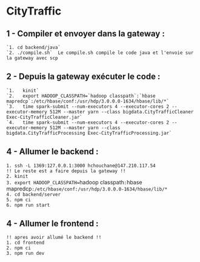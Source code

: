 # CityTraffic

## 1 - Compiler et envoyer dans la gateway :  
    `1. cd backend/java`    
    `2. ./compile.sh`  Le compile.sh compile le code java et l'envoie sur la gateway avec scp  
    
## 2 - Depuis la gateway exécuter le code :   
    `1.   kinit`     
    `2.   export HADOOP_CLASSPATH=`hadoop classpath`:`hbase mapredcp`:/etc/hbase/conf:/usr/hdp/3.0.0.0-1634/hbase/lib/*`    
    `3.   time spark-submit --num-executors 4 --executor-cores 2 --executor-memory 512M --master yarn --class bigdata.CityTrafficCleaner Exec-CityTrafficCleaner.jar`    
    `4.   time spark-submit --num-executors 4 --executor-cores 2 --executor-memory 512M --master yarn --class bigdata.CityTrafficProcessing Exec-CityTrafficProcessing.jar`    
## 4 - Allumer le backend :  
  `1. ssh -L 1369:127.0.0.1:3000 hchouchane@147.210.117.54`  
  `!! Le reste est a faire depuis la gateway !!`   
  `2. kinit`   
  `3. export HADOOP_CLASSPATH=`hadoop classpath`:`hbase mapredcp`:/etc/hbase/conf:/usr/hdp/3.0.0.0-1634/hbase/lib/*`   
  `4. cd backend/server`  
  `5. npm ci`  
  `6. npm run start`  

## 4 - Allumer le frontend :  
`!! apres avoir allumé le backend !! `   
      `1. cd frontend`  
      `2. npm ci`   
      `3. npm run dev` 
